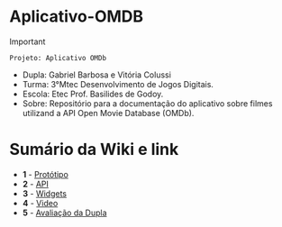 # Aplicativo-OMDB

>[!Important]
 > `Projeto: Aplicativo OMDb`
>- Dupla: Gabriel Barbosa e Vitória Colussi
>- Turma: 3°Mtec Desenvolvimento de Jogos Digitais.
>- Escola: Etec Prof. Basilides de Godoy.
>- Sobre: Repositório para a documentação do aplicativo sobre filmes utilizand a API Open Movie Database (OMDb).

# Sumário da Wiki e link
- **1** - [Protótipo](https://github.com/GaBe2810/Aplicativo-OMDB/wiki/1-%E2%80%90-Prot%C3%B3tipo)
- **2** - [API](https://github.com/GaBe2810/Aplicativo-OMDB/wiki/2-%E2%80%90-API)
- **3** - [Widgets](https://github.com/GaBe2810/Aplicativo-OMDB/wiki/3-%E2%80%90-Widgets)
- **4** - [Video](https://github.com/GaBe2810/Aplicativo-OMDB/wiki/4-%E2%80%90-Diagrama-e-V%C3%ADdeo)
- **5** - [Avaliação da Dupla](https://github.com/GaBe2810/Aplicativo-OMDB/wiki/5-%E2%80%90-Avalia%C3%A7%C3%A3o-da-Dupla)
